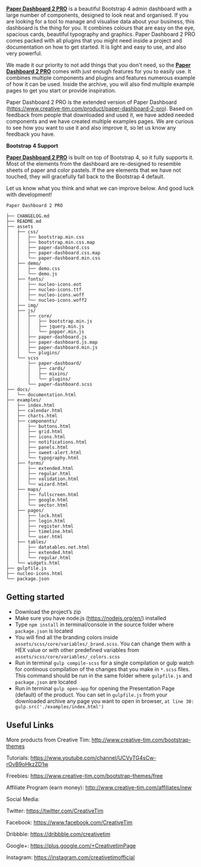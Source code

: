 **[Paper Dashboard 2 PRO](https://creative-tim.com/live/paper-dashboard-2-pro)** is a beautiful Bootstrap 4 admin dashboard with a large number of components, designed to look neat and organised. If you are looking for a tool to manage and visualise data about your business, this dashboard is the thing for you. It combines colours that are easy on the eye, spacious cards, beautiful typography and graphics. Paper Dashboard 2 PRO comes packed with all plugins that you might need inside a project and documentation on how to get started. It is light and easy to use, and also very powerful.

We made it our priority to not add things that you don't need, so the  **[Paper Dashboard 2 PRO](https://creative-tim.com/live/paper-dashboard-2-pro)** comes with just enough features for you to easily use. It combines multiple components and plugins and features numerous example of how it can be used. Inside the archive, you will also find multiple example pages to get you start or provide inspiration.

Paper Dashboard 2 PRO is the extended version of Paper Dashboard (https://www.creative-tim.com/product/paper-dashboard-2-pro). Based on feedback from people that downloaded and used it, we have added needed components and we have created multiple examples pages. We are curious to see how you want to use it and also improve it, so let us know any feedback you have.

**Bootstrap 4 Support**

**[Paper Dashboard 2 PRO](https://creative-tim.com/live/paper-dashboard-2-pro)** is built on top of Bootstrap 4, so it fully supports it. Most of the elements from the dashboard are re-designed to resemble sheets of paper and color pastels. If the are elements that we have not touched, they will gracefully fall back to the Bootstrap 4 default.

Let us know what you think and what we can improve below. And good luck with development!

```
Paper Dashboard 2 PRO

├── CHANGELOG.md
├── README.md
├── assets
│   ├── css/
│   │   ├── bootstrap.min.css
│   │   ├── bootstrap.min.css.map
│   │   ├── paper-dashboard.css
│   │   ├── paper-dashboard.css.map
│   │   └── paper-dashboard.min.css
│   ├── demo/
│   │   ├── demo.css
│   │   └── demo.js
│   ├── fonts/
│   │   ├── nucleo-icons.eot
│   │   ├── nucleo-icons.ttf
│   │   ├── nucleo-icons.woff
│   │   └── nucleo-icons.woff2
│   ├── img/
│   ├── js/
│   │   ├── core/
│   │   │   ├── bootstrap.min.js
│   │   │   ├── jquery.min.js
│   │   │   └── popper.min.js
│   │   ├── paper-dashboard.js
│   │   ├── paper-dashboard.js.map
│   │   ├── paper-dashboard.min.js
│   │   └── plugins/
│   └── scss
│       ├── paper-dashboard/
│       │   ├── cards/
│       │   ├── mixins/
│       │   └── plugins/
│       └── paper-dashboard.scss
├── docs/
│   └── documentation.html
├── examples/
│   ├── index.html
│   ├── calendar.html
│   ├── charts.html
│   ├── components/
│   │   ├── buttons.html
│   │   ├── grid.html
│   │   ├── icons.html
│   │   ├── notifications.html
│   │   ├── panels.html
│   │   ├── sweet-alert.html
│   │   └── typography.html
│   ├── forms/
│   │   ├── extended.html
│   │   ├── regular.html
│   │   ├── validation.html
│   │   └── wizard.html
│   ├── maps/
│   │   ├── fullscreen.html
│   │   ├── google.html
│   │   └── vector.html
│   ├── pages/
│   │   ├── lock.html
│   │   ├── login.html
│   │   ├── register.html
│   │   ├── timeline.html
│   │   └── user.html
│   ├── tables/
│   │   ├── datatables.net.html
│   │   ├── extended.html
│   │   └── regular.html
│   └── widgets.html
├── gulpfile.js
├── nucleo-icons.html
└── package.json
```
## Getting started
- Download the project’s zip
- Make sure you have node.js (https://nodejs.org/en/) installed
- Type `npm install` in terminal/console in the source folder where `package.json` is located
- You will find all the branding colors inside `assets/scss/core/variables/_brand.scss`. You can change them with a HEX value or with other predefined variables from `assets/scss/core/variables/_colors.scss`
- Run in terminal `gulp compile-scss` for a single compilation or gulp watch for continous compilation of the changes that you make in `*.scss` files. This command should be run in the same folder where `gulpfile.js` and `package.json` are located
- Run in terminal `gulp open-app` for opening the Presentation Page (default) of the product. You can set in `gulpfile.js` from your downloaded archive any page you want to open in browser, `at line 30: gulp.src('./examples/index.html')`


## Useful Links

More products from Creative Tim: <http://www.creative-tim.com/bootstrap-themes>

Tutorials: <https://www.youtube.com/channel/UCVyTG4sCw-rOvB9oHkzZD1w>

Freebies: <https://www.creative-tim.com/bootstrap-themes/free>

Affiliate Program (earn money): <http://www.creative-tim.com/affiliates/new>

Social Media:

Twitter: <https://twitter.com/CreativeTim>

Facebook: <https://www.facebook.com/CreativeTim>

Dribbble: <https://dribbble.com/creativetim>

Google+: <https://plus.google.com/+CreativetimPage>

Instagram: <https://instagram.com/creativetimofficial>

[CHANGELOG]: ./CHANGELOG.md
[LICENSE]: ./LICENSE
[version-badge]: https://img.shields.io/badge/version-1.0.1-blue.svg
[license-badge]: https://img.shields.io/badge/license-MIT-blue.svg
